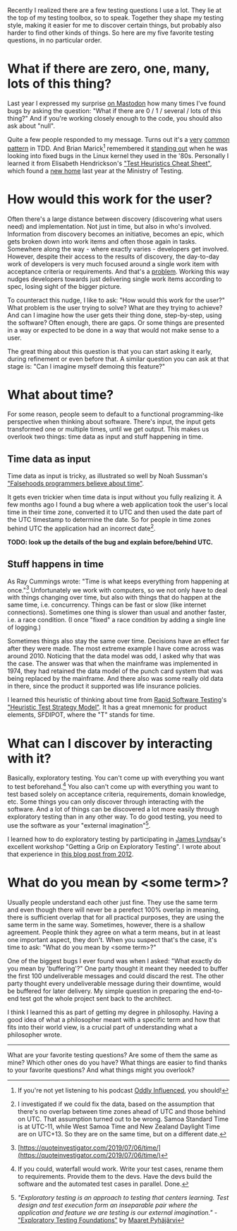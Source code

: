 <!--
.. title: My five favorite testing questions
.. slug: my-five-favorite-testing-questions
.. date: 2023-04-16 13:30:25 UTC+02:00
.. tags: software testing, exploratory testing, heuristics
.. category: software testing
.. link: 
.. description: 
.. type: text
-->

Recently I realized there are a few testing questions I use a lot. They lie at the top of my testing toolbox, so to speak. Together they shape my testing style, making it easier for me to discover certain things, but probably also harder to find other kinds of things. So here are my five favorite testing questions, in no particular order.


# What if there are zero, one, many, lots of this thing?

Last year I expressed my surprise [on Mastodon](https://chaos.social/@joeposaurus/109427704814392787) how many times I've found bugs by asking the question: "What if there are 0 / 1 / several / lots of this thing?" And if you're working closely enough to the code, you should also ask about "null".

Quite a few people responded to my message. Turns out it's a [very](https://www.qwan.eu/2021/07/09/tdd-0-1-n.html) [common](http://blog.wingman-sw.com/tdd-guided-by-zombies) [pattern](https://mas.to/@zebulon/109428667658139893) in TDD. And Brian Marick[^1] remembered it [standing out](https://mstdn.social/@marick/109428042023981110) when he was looking into fixed bugs in the Linux kernel they used in the '80s. Personally I learned it from Elisabeth Hendrickson's ["Test Heuristics Cheat Sheet"](https://web.archive.org/web/20150217124452/http://testobsessed.com/wp-content/uploads/2011/04/testheuristicscheatsheetv1.pdf), which found a [new home](https://www.ministryoftesting.com/articles/ab1cd85c?s_id=14715206) last year at the Ministry of Testing.

[^1]: If you're not yet listening to his podcast [Oddly Influenced](https://podcast.oddly-influenced.dev/), you should!

<!-- TEASER_END -->


# How would this work for the user?

Often there's a large distance between discovery (discovering what users need) and implementation. Not just in time, but also in who's involved. Information from discovery becomes an initiative, becomes an epic, which gets broken down into work items and often those again in tasks. Somewhere along the way - where exactly varies - developers get involved. However, despite their access to the results of discovery, the day-to-day work of developers is very much focused around a single work item with acceptance criteria or requirements. And that's a [problem](links://slug/our-work-management-tools-are-limiting-our-imagination). Working this way nudges developers towards just delivering single work items according to spec, losing sight of the bigger picture.

To counteract this nudge, I like to ask: "How would this work for the user?" What problem is the user trying to solve? What are they trying to achieve? And can I imagine how the user gets their thing done, step-by-step, using the software? Often enough, there are gaps. Or some things are presented in a way or expected to be done in a way that would not make sense to a user.

The great thing about this question is that you can start asking it early, during refinement or even before that. A similar question you can ask at that stage is: "Can I imagine myself demoing this feature?"


# What about time?

For some reason, people seem to default to a functional programming-like perspective when thinking about software. There's input, the input gets transformed one or multiple times, until we get output. This makes us overlook two things: time data as input and stuff happening in time.

## Time data as input

Time data as input is tricky, as illustrated so well by Noah Sussman's ["Falsehoods programmers believe about time"](https://infiniteundo.com/post/25326999628/falsehoods-programmers-believe-about-time).

It gets even trickier when time data is input without you fully realizing it. A few months ago I found a bug where a web application took the user's local time in their time zone, converted it to UTC and then used the date part of the UTC timestamp to determine the date. So for people in time zones behind UTC the application had an incorrect date[^2].

**TODO: look up the details of the bug and explain before/behind UTC.**

[^2]: I investigated if we could fix the data, based on the assumption that there's no overlap between time zones ahead of UTC and those behind on UTC. That assumption turned out to be wrong. Samoa Standard Time is at UTC-11, while West Samoa Time and New Zealand Daylight Time are on UTC+13. So they are on the same time, but on a different date.

## Stuff happens in time

As Ray Cummings wrote: "Time is what keeps everything from happening at once."[^3] Unfortunately we work with computers, so we not only have to deal with things changing over time, but also with things that do happen at the same time, i.e. concurrency. Things can be fast or slow (like internet connections). Sometimes one thing is slower than usual and another faster, i.e. a race condition. (I once "fixed" a race condition by adding a single line of logging.)

[^3]: [https://quoteinvestigator.com/2019/07/06/time/](https://quoteinvestigator.com/2019/07/06/time/)

Sometimes things also stay the same over time. Decisions have an effect far after they were made. The most extreme example I have come across was around 2010. Noticing that the data model was odd, I asked why that was the case. The answer was that when the mainframe was implemented in 1974, they had retained the data model of the punch card system that was being replaced by the mainframe. And there also was some really old data in there, since the product it supported was life insurance policies. 

I learned this heuristic of thinking about time from [Rapid Software Testing](https://rapid-software-testing.com/)'s ["Heuristic Test Strategy Model"](https://www.satisfice.com/download/heuristic-test-strategy-model). It has a great mnemonic for product elements, SFDIPOT, where the "T" stands for time.


# What can I discover by interacting with it?

Basically, exploratory testing. You can't come up with everything you want to test beforehand.[^4] You also can't come up with everything you want to test based solely on acceptance criteria, requirements, domain knowledge, etc. Some things you can only discover through interacting with the software. And a lot of things can be discovered a lot more easily through exploratory testing than in any other way. To do good testing, you need to use the software as your "external imagination"[^5].

[^4]: If you could, waterfall would work. Write your test cases, rename them to requirements. Provide them to the devs. Have the devs build the software and the automated test cases in parallel. Done.

[^5]: *"Exploratory testing is an approach to testing that centers learning. Test design and test execution form an inseparable pair where the application and feature we are testing is our external imagination."* - ["Exploratory Testing Foundations"](https://dev.to/maaretp/exploratory-testing-foundations-4lb3) by [Maaret Pyhäjärvi](https://maaretp.com/) 

I learned how to do exploratory testing by participating in [James Lyndsay](https://www.workroom-productions.com/)'s excellent workshop "Getting a Grip on Exploratory Testing". I wrote about that experience in [this blog post from 2012](link://slug/some-thoughts-after-attending-the-getting-a-grip-on-exploratory-testing-workshop).


# What do you mean by &lt;some term&gt;?

Usually people understand each other just fine. They use the same term and even though there will never be a perefect 100% overlap in meaning, there is sufficient overlap that for all practical purposes, they are using the same term in the same way. Sometimes, however, there is a shallow agreement. People think they agree on what a term means, but in at least one important aspect, they don't. When you suspect that's the case, it's time to ask: "What do you mean by &lt;some term&gt;?"

One of the biggest bugs I ever found was when I asked: "What exactly do you mean by 'buffering'?" One party thought it meant they needed to buffer the first 100 undeliverable messages and could discard the rest. The other party thought every undeliverable message during their downtime, would be buffered for later delivery. My simple question in preparing the end-to-end test got the whole project sent back to the architect.

I think I learned this as part of getting my degree in philosophy. Having a good idea of what a philosopher meant with a specific term and how that fits into their world view, is a crucial part of understanding what a philosopher wrote.

---

What are your favorite testing questions? Are some of them the same as mine? Which other ones do you have? What things are easier to find thanks to your favorite questions? And what things might you overlook?
